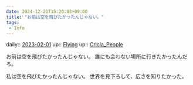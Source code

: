```yaml
---
date: 2024-12-21T15:20:03+09:00
title: "お前は空を飛びたかったんじゃない。"
tags:
 - Info
---
```


daily:: [2023-02-01](/Daily_Note/2023-02-01.md)
up:: [Flying](Bar/Novel/Topics/Flying.md)
up:: [Cricia_People](../Bar/Novel/Nacaria/Cricia_People.md)

お前は空を飛びたかったんじゃない。
誰にも会わない場所に行きたかったんだろ。

私は空を飛びたかったんじゃない。
世界を見下ろして、広さを知りたかった。